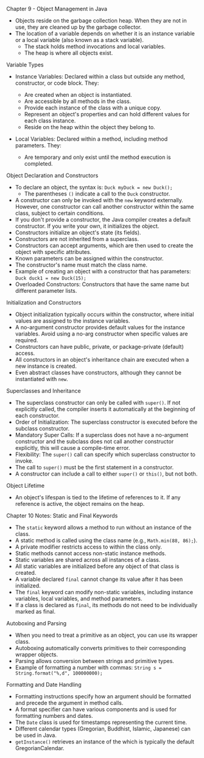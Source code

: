 Chapter 9 - 
Object Management in Java
- Objects reside on the garbage collection heap. When they are not in use, they are cleaned up by the garbage collector.
- The location of a variable depends on whether it is an instance variable or a local variable (also known as a stack variable).
  - The stack holds method invocations and local variables.
  - The heap is where all objects exist.

Variable Types
- Instance Variables: Declared within a class but outside any method, constructor, or code block. They:
  - Are created when an object is instantiated.
  - Are accessible by all methods in the class.
  - Provide each instance of the class with a unique copy.
  - Represent an object's properties and can hold different values for each class instance.
  - Reside on the heap within the object they belong to.

- Local Variables: Declared within a method, including method parameters. They:
  - Are temporary and only exist until the method execution is completed.

Object Declaration and Constructors
- To declare an object, the syntax is: `Duck myDuck = new Duck();`
  - The parentheses `()` indicate a call to the `Duck` constructor.
- A constructor can only be invoked with the `new` keyword externally. However, one constructor can call another constructor within the same class, subject to certain conditions.
- If you don't provide a constructor, the Java compiler creates a default constructor. If you write your own, it initializes the object.
- Constructors initialize an object's state (its fields).
- Constructors are not inherited from a superclass.
- Constructors can accept arguments, which are then used to create the object with specific attributes.
- Known parameters can be assigned within the constructor.
- The constructor's name must match the class name.
- Example of creating an object with a constructor that has parameters: `Duck duck1 = new Duck(15);`
- Overloaded Constructors: Constructors that have the same name but different parameter lists.

 Initialization and Constructors
- Object initialization typically occurs within the constructor, where initial values are assigned to the instance variables.
- A no-argument constructor provides default values for the instance variables. Avoid using a no-arg constructor when specific values are required.
- Constructors can have public, private, or package-private (default) access.
- All constructors in an object's inheritance chain are executed when a new instance is created.
- Even abstract classes have constructors, although they cannot be instantiated with `new`.

Superclasses and Inheritance
- The superclass constructor can only be called with `super()`. If not explicitly called, the compiler inserts it automatically at the beginning of each constructor.
- Order of Initialization: The superclass constructor is executed before the subclass constructor.
- Mandatory Super Calls: If a superclass does not have a no-argument constructor and the subclass does not call another constructor explicitly, this will cause a compile-time error.
- Flexibility: The `super()` call can specify which superclass constructor to invoke.
- The call to `super()` must be the first statement in a constructor.
- A constructor can include a call to either `super()` or `this()`, but not both.

Object Lifetime
- An object's lifespan is tied to the lifetime of references to it. If any reference is active, the object remains on the heap.

Chapter 10 Notes: Static and Final Keywords
- The `static` keyword allows a method to run without an instance of the class.
- A static method is called using the class name (e.g., `Math.min(88, 86);`).
- A private modifier restricts access to within the class only.
- Static methods cannot access non-static instance methods.
- Static variables are shared across all instances of a class.
- All static variables are initialized before any object of that class is created.
- A variable declared `final` cannot change its value after it has been initialized.
- The `final` keyword can modify non-static variables, including instance variables, local variables, and method parameters.
- If a class is declared as `final`, its methods do not need to be individually marked as final.

Autoboxing and Parsing
- When you need to treat a primitive as an object, you can use its wrapper class.
- Autoboxing automatically converts primitives to their corresponding wrapper objects.
- Parsing allows conversion between strings and primitive types.
- Example of formatting a number with commas: `String s = String.format("%,d", 100000000);`

Formatting and Date Handling
- Formatting instructions specify how an argument should be formatted and precede the argument in method calls.
- A format specifier can have various components and is used for formatting numbers and dates.
- The `Date` class is used for timestamps representing the current time.
- Different calendar types (Gregorian, Buddhist, Islamic, Japanese) can be used in Java.
- `getInstance()` retrieves an instance of the which is typically the default GregorianCalendar.
